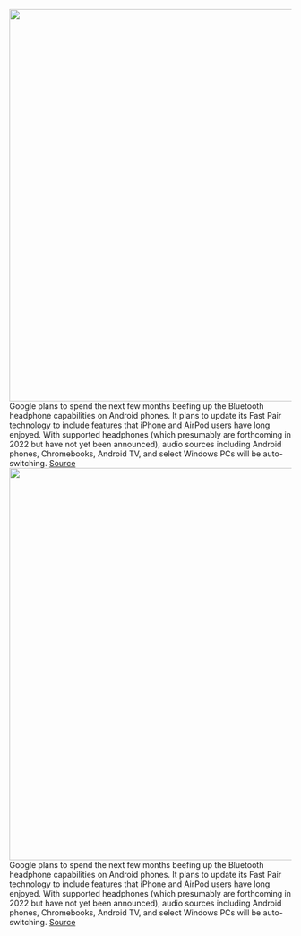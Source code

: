<img src='https://cdn.vox-cdn.com/thumbor/q7zhJzTU6TQOnbAmAjuSOG7ZpFE=/0x0:1280x720/1200x800/filters:focal(111x111:315x315)/cdn.vox-cdn.com/uploads/chorus_image/image/70350980/2a._Fast_Pair_Android_TV_OS.0.png' width='700px' /><br/>
Google plans to spend the next few months beefing up the Bluetooth headphone capabilities on Android phones. It plans to update its Fast Pair technology to include features that iPhone and AirPod users have long enjoyed. With supported headphones (which presumably are forthcoming in 2022 but have not yet been announced), audio sources including Android phones, Chromebooks, Android TV, and select Windows PCs will be auto-switching.
<a href='https://www.theverge.com/2022/1/5/22863750/android-airpod-bluetooth-auto-switching-spatial-audio-2022'> Source <a/><img src='https://cdn.vox-cdn.com/thumbor/q7zhJzTU6TQOnbAmAjuSOG7ZpFE=/0x0:1280x720/1200x800/filters:focal(111x111:315x315)/cdn.vox-cdn.com/uploads/chorus_image/image/70350980/2a._Fast_Pair_Android_TV_OS.0.png' width='700px' /><br/>
Google plans to spend the next few months beefing up the Bluetooth headphone capabilities on Android phones. It plans to update its Fast Pair technology to include features that iPhone and AirPod users have long enjoyed. With supported headphones (which presumably are forthcoming in 2022 but have not yet been announced), audio sources including Android phones, Chromebooks, Android TV, and select Windows PCs will be auto-switching.
<a href='https://www.theverge.com/2022/1/5/22863750/android-airpod-bluetooth-auto-switching-spatial-audio-2022'> Source <a/>